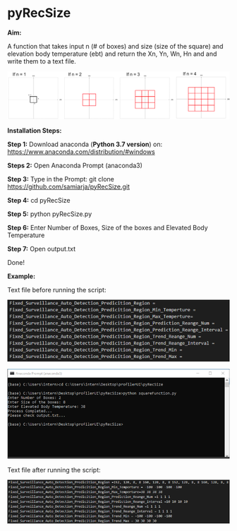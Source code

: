 # pyRecSize

**Aim:** 

A function that takes input n (# of boxes) and size (size of the square) and elevation body temperature (ebt) and return the Xn, Yn, Wn, Hn and and write them to a text file.

![Alt Text](img/sample1.PNG)

**Installation Steps:**

**Step 1:** Download anaconda (**Python 3.7 version**) on: https://www.anaconda.com/distribution/#windows 

**Steps 2:** Open Anaconda Prompt (anaconda3)

**Step 3:** Type in the Prompt: git clone https://github.com/samiarja/pyRecSize.git

**Step 4:** cd pyRecSize

**Step 5:** python pyRecSize.py

**Step 6:** Enter Number of Boxes, Size of the boxes and Elevated Body Temperature

**Step 7:** Open output.txt

Done!

**Example:**

Text file before running the script:

![Alt Text](img/sample2.PNG)

![Alt Text](img/sample3.PNG)

Text file after running the script:

![Alt Text](img/sample4.PNG)